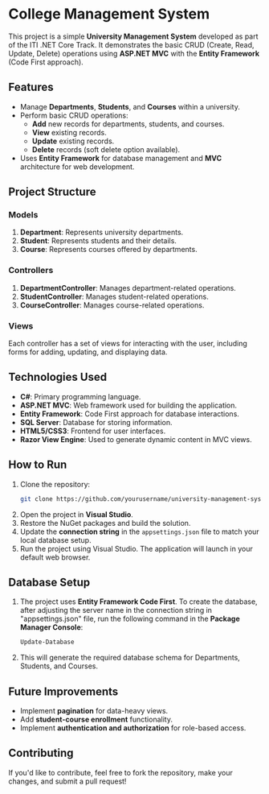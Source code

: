 # College Management System

This project is a simple **University Management System** developed as part of the ITI .NET Core Track. It demonstrates the basic CRUD (Create, Read, Update, Delete) operations using **ASP.NET MVC** with the **Entity Framework** (Code First approach).

## Features
- Manage **Departments**, **Students**, and **Courses** within a university.
- Perform basic CRUD operations:
  - **Add** new records for departments, students, and courses.
  - **View** existing records.
  - **Update** existing records.
  - **Delete** records (soft delete option available).
- Uses **Entity Framework** for database management and **MVC** architecture for web development.
  
## Project Structure
### Models
1. **Department**: Represents university departments.
2. **Student**: Represents students and their details.
3. **Course**: Represents courses offered by departments.

### Controllers
1. **DepartmentController**: Manages department-related operations.
2. **StudentController**: Manages student-related operations.
3. **CourseController**: Manages course-related operations.

### Views
Each controller has a set of views for interacting with the user, including forms for adding, updating, and displaying data.

## Technologies Used
- **C#**: Primary programming language.
- **ASP.NET MVC**: Web framework used for building the application.
- **Entity Framework**: Code First approach for database interactions.
- **SQL Server**: Database for storing information.
- **HTML5/CSS3**: Frontend for user interfaces.
- **Razor View Engine**: Used to generate dynamic content in MVC views.

## How to Run
1. Clone the repository:
    ```bash
    git clone https://github.com/yourusername/university-management-system.git
    ```
2. Open the project in **Visual Studio**.
3. Restore the NuGet packages and build the solution.
4. Update the **connection string** in the `appsettings.json` file to match your local database setup.
5. Run the project using Visual Studio. The application will launch in your default web browser.

## Database Setup
1. The project uses **Entity Framework Code First**. To create the database, after adjusting the server name in the connection string in "appsettings.json" file, run the following command in the **Package Manager Console**:
    ```bash
    Update-Database
    ```
2. This will generate the required database schema for Departments, Students, and Courses.

## Future Improvements
- Implement **pagination** for data-heavy views.
- Add **student-course enrollment** functionality.
- Implement **authentication and authorization** for role-based access.

## Contributing
If you'd like to contribute, feel free to fork the repository, make your changes, and submit a pull request!
